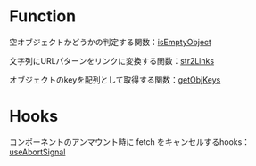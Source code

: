 # Function
空オブジェクトかどうかの判定する関数：[isEmptyObject](https://github.com/49takaya3989/toolkit_box/blob/main/src/utils/index.ts#L1-L7)

文字列にURLパターンをリンクに変換する関数：[str2Links](https://github.com/49takaya3989/toolkit_box/blob/main/src/utils/index.ts#L9-L19)

オブジェクトのkeyを配列として取得する関数：[getObjKeys](https://github.com/49takaya3989/toolkit_box/blob/main/src/utils/index.ts#L21-L30)

# Hooks
コンポーネントのアンマウント時に fetch をキャンセルするhooks：[useAbortSignal](https://github.com/49takaya3989/toolkit_box/blob/main/src/hooks/useAbortController.ts#L3-L18)
